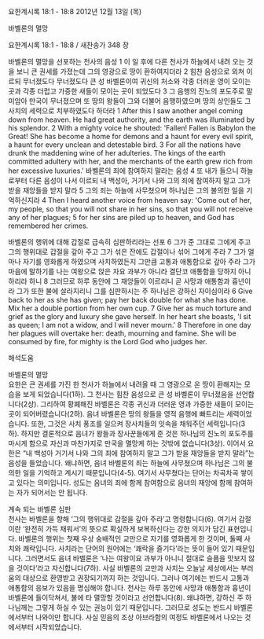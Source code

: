 요한계시록 18:1 - 18:8 
2012년 12월 13일 (목)

바벨론의 멸망



요한계시록 18:1 - 18:8 / 새찬송가 348 장


바벨론의 멸망을 선포하는 천사의 음성 
1 이 일 후에 다른 천사가 하늘에서 내려 오는 것을 보니 큰 권세를 가졌는데 그의 영광으로 땅이 환하여지더라 2 힘찬 음성으로 외쳐 이르되 무너졌도다 무너졌도다 큰 성 바벨론이여 귀신의 처소와 각종 더러운 영이 모이는 곳과 각종 더럽고 가증한 새들이 모이는 곳이 되었도다 3 그 음행의 진노의 포도주로 말미암아 만국이 무너졌으며 또 땅의 왕들이 그와 더불어 음행하였으며 땅의 상인들도 그 사치의 세력으로 치부하였도다 하더라
1 After this I saw another angel coming down from heaven. He had great authority, and the earth was illuminated by his splendor. 2 With a mighty voice he shouted: 'Fallen! Fallen is Babylon the Great! She has become a home for demons and a haunt for every evil spirit, a haunt for every unclean and detestable bird. 3 For all the nations have drunk the maddening wine of her adulteries. The kings of the earth committed adultery with her, and the merchants of the earth grew rich from her excessive luxuries.'
바벨론의 죄에 참여하지 말라는 음성 
4 또 내가 들으니 하늘로부터 다른 음성이 나서 이르되 내 백성아, 거기서 나와 그의 죄에 참여하지 말고 그가 받을 재앙들을 받지 말라 5 그의 죄는 하늘에 사무쳤으며 하나님은 그의 불의한 일을 기억하신지라
4 Then I heard another voice from heaven say: 'Come out of her, my people, so that you will not share in her sins, so that you will not receive any of her plagues; 5 for her sins are piled up to heaven, and God has remembered her crimes.

바벨론의 행위에 대해 갑절로 급속히 심판하리라는 선포 
6 그가 준 그대로 그에게 주고 그의 행위대로 갑절을 갚아 주고 그가 섞은 잔에도 갑절이나 섞어 그에게 주라 7 그가 얼마나 자기를 영화롭게 하였으며 사치하였든지 그만큼 고통과 애통함으로 갚아 주라 그가 마음에 말하기를 나는 여왕으로 앉은 자요 과부가 아니라 결단코 애통함을 당하지 아니하리라 하니 8 그러므로 하루 동안에 그 재앙들이 이르리니 곧 사망과 애통함과 흉년이라 그가 또한 불에 살라지리니 그를 심판하시는 주 하나님은 강하신 자이심이라
6 Give back to her as she has given; pay her back double for what she has done. Mix her a double portion from her own cup. 7 Give her as much torture and grief as the glory and luxury she gave herself. In her heart she boasts, 'I sit as queen; I am not a widow, and I will never mourn.' 8 Therefore in one day her plagues will overtake her: death, mourning and famine. She will be consumed by fire, for mighty is the Lord God who judges her.

해석도움





바벨론의 멸망  
요한은 큰 권세를 가진 한 천사가 하늘에서 내려올 때 그 영광으로 온 땅이 환해지는 모습을 보게 되었습니다(1하). 그 천사는 힘찬 음성으로 큰 성 바벨론이 무너졌음을 선언합니다(2상). 그리하여 황폐해진 바벨론은 각종 귀신과 더러운 영과 가증한 새들이 모이는 곳이 되어버렸습니다(2하). 음녀 바벨론은 땅의 왕들을 영적 음행에 빠트리는 세력이었습니다. 또한, 그것은 사치 풍조를 일으켜 장사치들의 잇속을 채워주던 세력입니다(3하). 하지만 결론적으로 음녀가 왕들과 장사꾼들에게 준 것은 하나님의 진노의 포도주를 마시게 함으로 자신과 마찬가지로 만국을 멸망케 하는 것밖에 없습니다(3상). 이어서 요한은 “내 백성아 거기서 나와 그의 죄에 참여하지 말고 그가 받을 재앙들을 받지 말라”는 음성을 들었습니다. 왜냐하면, 음녀 바벨론의 죄는 하늘에 사무쳤으며 하나님은 그의 불의한 일을 기억하고 계시기 때문입니다(4-5). 여기서 사무쳤다는 단어는 차곡차곡 쌓이고 있다는 의미입니다. 성도는 음녀의 죄에 함께 참여함으로 음녀의 재앙에 함께 참여하는 자가 되어서는 안 됩니다. 

계속 되는 바벨론 심판  
천사는 바벨론을 향해 ‘그의 행위대로 갑절을 갚아 주라’고 명령합니다(6). 여기서 갑절이란 ‘완전히 가득 채워서’의 뜻으로 확실하게 보복하신다는 강한 의지가 담긴 표현입니다. 바벨론의 행위는 첫째 우상 숭배적인 교만으로 자기를 영화롭게 한 것이며, 둘째 사치와 쾌락입니다. 사치라는 단어의 원어에는 ‘쾌락을 즐기다’라는 뜻이 들어 있기 때문입니다. 그러면서도 음녀 바벨론은 ‘나는 여왕이요 과부가 아니니 절대로 슬픔을 맛보지 않을 것이다’라고 자신합니다(7하). 사실 바벨론의 교만과 사치는 오늘날 세상에서는 부러움의 대상으로 환영받고 권장되기까지 하는 것입니다. 그러나 여기에는 반드시 고통과 애통함의 응보가 있음을 명심해야 합니다. 천사는 하루 동안에 사망과 애통함과 흉년이 바벨론에 들이닥쳐서, 불에 타 멸망할 것이라고 선언합니다(8). 왜냐하면, 강하신 주 하나님께는 그렇게 하실 수 있는 권능이 있기 때문입니다. 그러므로 성도는 반드시 바벨론에서부터 나와야만 합니다. 사실 믿음의 조상 아브라함의 여정도 바벨론에서 나오는 것에서부터 시작되었습니다.